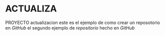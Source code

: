 # ACTUALIZA
PROYECTO actualizacion
este es el ejemplo de como crear un reposotorio en _GitHub_
el segundo ejemplo de _repositorio_  hecho en _GitHub_
